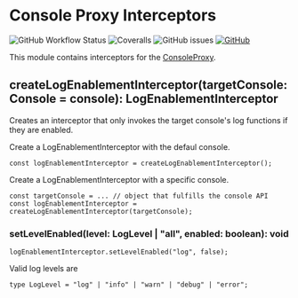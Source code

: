 # Console Proxy Interceptors

![GitHub Workflow Status](https://img.shields.io/github/workflow/status/link-intersystems/console-proxy/Node.js%20CI)
![Coveralls](https://img.shields.io/coveralls/github/link-intersystems/console-proxy)
![GitHub issues](https://img.shields.io/github/issues-raw/link-intersystems/console-proxy)
[![GitHub](https://img.shields.io/github/license/link-intersystems/console-proxy?label=license)](LICENSE.md)

This module contains interceptors for the [ConsoleProxy](../proxy/README.md).

## createLogEnablementInterceptor(targetConsole: Console = console): LogEnablementInterceptor

Creates an interceptor that only invokes the target console's log functions if they are enabled.

Create a LogEnablementInterceptor with the defaul console.

    const logEnablementInterceptor = createLogEnablementInterceptor();

Create a LogEnablementInterceptor with a specific console.

    const targetConsole = ... // object that fulfills the console API
    const logEnablementInterceptor = createLogEnablementInterceptor(targetConsole);

### setLevelEnabled(level: LogLevel | "all", enabled: boolean): void

    logEnablementInterceptor.setLevelEnabled("log", false);

Valid log levels are

    type LogLevel = "log" | "info" | "warn" | "debug" | "error";
